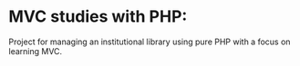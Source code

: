﻿# MVC studies with PHP: 
 
Project for managing an institutional library using pure PHP with a focus on learning MVC.
